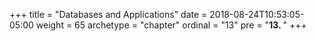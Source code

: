 +++
title = "Databases and Applications"
date = 2018-08-24T10:53:05-05:00
weight = 65
archetype = "chapter"
ordinal = "13"
pre = "<b>13. </b>"
+++

